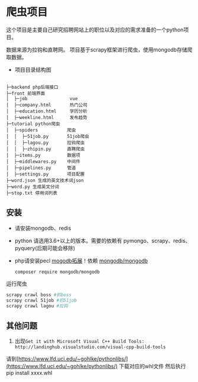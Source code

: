 # 爬虫项目
这个项目是主要自己研究招聘网站上的职位以及对应的需求准备的一个python项目。

数据来源为拉钩和直聘网。
项目基于scrapy框架进行爬虫，使用mongodb存储爬取数据。

- 项目目录结构图

```

├─backend php后端接口
├─front 前端界面
│  ├─job                vue
│  ├─company.html       热门公司
│  ├─education.html     学历分析
│  ├─weekline.html      发布趋势
├─tutorial python爬虫
│  ├─spiders           爬虫
│  │  ├─51job.py       51job爬虫
│  │  ├─lagou.py       拉钩爬虫
│  │  ├─zhipin.py      直聘爬虫
│  ├─items.py          数据项
│  ├─middlewares.py    中间件
│  ├─pipelines.py      管道
│  ├─settings.py       项目配置
├─word.json 生成的英文技术词json
├─word.py 生成英文分词
├─stop.txt 停用词列表
```

## 安装

- 请安装mongodb、redis

- python 请选用3.6+以上的版本。需要的依赖有 pymongo、scrapy、redis、pyquery(后期可能会移除)

- php请安装pecl [mogodb拓展](http://pecl.php.net/package/mongodb)！依赖 [mongodb/mongodb](https://packagist.org/packages/mongodb/mongodb)

  ```
  composer require mongodb/mongodb
  ```



运行爬虫

```bash
scrapy crawl boss #抓boss
scrapy crawl 51job #抓51job
scrapy crawl lagou #拉钩
```
## 其他问题

 1. 出现`Get it with Microsoft Visual C++ Build Tools: http://landinghub.visualstudio.com/visual-cpp-build-tools`

请到[https://www.lfd.uci.edu/~gohlke/pythonlibs/](https://www.lfd.uci.edu/~gohlke/pythonlibs/) 下载对应的whl文件 然后执行 pip install xxxx.whl


